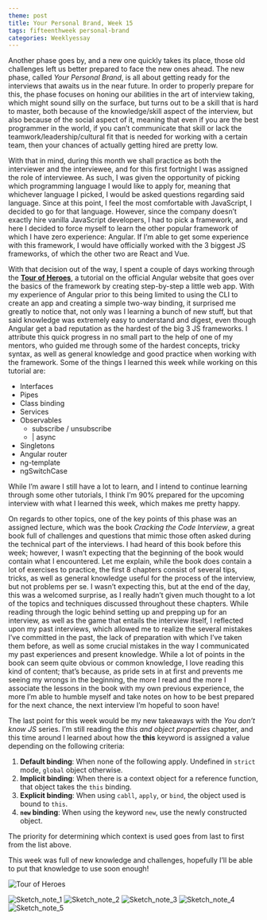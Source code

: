 ```yaml
---
theme: post
title: Your Personal Brand, Week 15
tags: fifteenthweek personal-brand
categories: Weeklyessay
---
```


Another phase goes by, and a new one quickly takes its place, those old challenges left us better prepared to face the new ones ahead. The new phase, called *Your Personal Brand*, is all about getting ready for the interviews that awaits us in the near future. In order to properly prepare for this, the phase focuses on honing our abilities in the art of interview taking, which might sound silly on the surface, but turns out to be a skill that is hard to master, both because of the knowledge/skill aspect of the interview, but also because of the social aspect of it, meaning that even if you are the best programmer in the world, if you can’t communicate that skill or lack the teamwork/leadership/cultural fit that is needed for working with a certain team, then your chances of actually getting hired are pretty low. 


With that in mind, during this month we shall practice as both the interviewer and the interviewee, and for this first fortnight I was assigned the role of interviewee. As such, I was given the opportunity of picking which programming language I would like to apply for, meaning that whichever language I picked, I would be asked questions regarding said language. Since at this point, I feel the most comfortable with JavaScript, I decided to go for that language. However, since the company doesn’t exactly hire vanilla JavaScript developers, I had to pick a framework, and here I decided to force myself to learn the other popular framework of which I have zero experience: Angular. If I’m able to get some experience with this framework, I would have officially worked with the 3 biggest JS frameworks, of which the other two are React and Vue. 


With that decision out of the way, I spent a couple of days working through the **[Tour of Heroes](https://angular.io/tutorial)**, a tutorial on the official Angular website that goes over the basics of the framework by creating step-by-step a little web app. With my experience of Angular prior to this being limited to using the CLI to create an app and creating a simple two-way binding, it surprised me greatly to notice that, not only was I learning a bunch of new stuff, but that said knowledge was extremely easy to understand and digest, even though Angular get a bad reputation as the hardest of the big 3 JS frameworks. I attribute this quick progress in no small part to the help of one of my mentors, who guided me through some of the hardest concepts, tricky syntax, as well as general knowledge and good practice when working with the framework. Some of the things I learned this week while working on this tutorial are: 

* Interfaces 
* Pipes 
* Class binding 
* Services 
* Observables 
    * subscribe / unsubscribe 
    * | async 
* Singletons 
* Angular router 
* ng-template 
* ngSwitchCase 

While I’m aware I still have a lot to learn, and I intend to continue learning through some other tutorials, I think I’m 90% prepared for the upcoming interview with what I learned this week, which makes me pretty happy. 


On regards to other topics, one of the key points of this phase was an assigned lecture, which was the book *Cracking the Code Interview*, a great book full of challenges and questions that mimic those often asked during the technical part of the interviews. I had heard of this book before this week; however, I wasn’t expecting that the beginning of the book would contain what I encountered. Let me explain, while the book does contain a lot of exercises to practice, the first 8 chapters consist of several tips, tricks, as well as general knowledge useful for the process of the interview, but not problems per se. I wasn’t expecting this, but at the end of the day, this was a welcomed surprise, as I really hadn’t given much thought to a lot of the topics and techniques discussed throughout these chapters. While reading through the logic behind setting up and prepping up for an interview, as well as the game that entails the interview itself, I reflected upon my past interviews, which allowed me to realize the several mistakes I’ve committed in the past, the lack of preparation with which I’ve taken them before, as well as some crucial mistakes in the way I communicated my past experiences and present knowledge. While a lot of points in the book can seem quite obvious or common knowledge, I love reading this kind of content; that’s because, as pride sets in at first and prevents me seeing my wrongs in the beginning, the more I read and the more I associate the lessons in the book with my own previous experience, the more I’m able to humble myself and take notes on how to be best prepared for the next chance, the next interview I’m hopeful to soon have! 


The last point for this week would be my new takeaways with the *You don’t know JS* series. I’m still reading the *this and object properties* chapter, and this time around I learned about how the **this** keyword is assigned a value depending on the following criteria: 

1. **Default binding**: When none of the following apply. Undefined in <code>strict</code> mode, <code>global</code> object otherwise. 
2. **Implicit binding**: When there is a context object for a reference function, that object takes the <code>this</code> binding. 
3. **Explicit binding**: When using <code>cabll</code>, <code>apply</code>, or <code>bind</code>, the object used is bound to <code>this</code>. 
4. **<code>new</code> binding**: When using the keyword <code>new</code>, use the newly constructed object. 

The priority for determining which context is used goes from last to first from the list above. 


This week was full of new knowledge and challenges, hopefully I’ll be able to put that knowledge to use soon enough! 

![Tour of Heroes](https://johnpapa.net/content/images/2016/05/943heroes.png) 


![Sketch_note_1](https://raw.githubusercontent.com/Al-0/Encora-Apprenticeship/main/sketches/Week_15/WhatsApp%20Image%202022-01-24%20at%203.57.06%20PM.jpeg)
![Sketch_note_2](https://raw.githubusercontent.com/Al-0/Encora-Apprenticeship/main/sketches/Week_15/WhatsApp%20Image%202022-01-24%20at%203.57.06%20PM%20(1).jpeg)
![Sketch_note_3](https://raw.githubusercontent.com/Al-0/Encora-Apprenticeship/main/sketches/Week_15/WhatsApp%20Image%202022-01-24%20at%203.57.06%20PM%20(2).jpeg)
![Sketch_note_4](https://raw.githubusercontent.com/Al-0/Encora-Apprenticeship/main/sketches/Week_15/WhatsApp%20Image%202022-01-24%20at%203.57.06%20PM%20(3).jpeg)
![Sketch_note_5](https://raw.githubusercontent.com/Al-0/Encora-Apprenticeship/main/sketches/Week_15/WhatsApp%20Image%202022-01-24%20at%203.57.06%20PM%20(4).jpeg)
